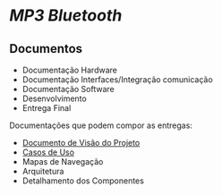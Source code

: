 # *MP3 Bluetooth*

## Documentos
* Documentação Hardware
* Documentação Interfaces/Integração comunicação
* Documentação Software
* Desenvolvimento
* Entrega Final

Documentações que podem compor as entregas:
* [Documento de Visão do Projeto](1-visao/)
* [Casos de Uso](2-casos-de-uso/)
* Mapas de Navegação
* Arquitetura
* Detalhamento dos Componentes

